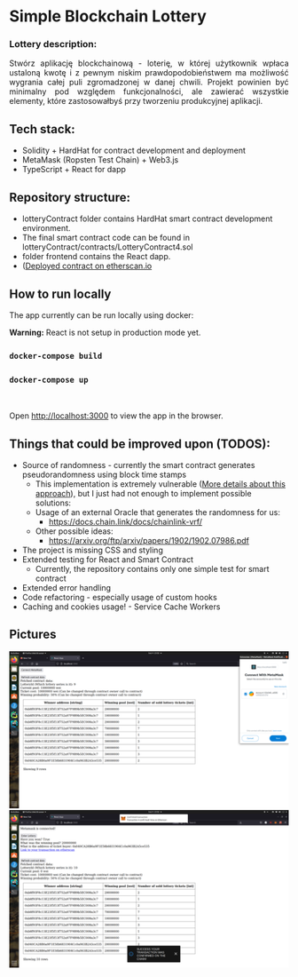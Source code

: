 # Simple Blockchain Lottery
### Lottery description:
<div style="text-align: justify"> 
Stwórz aplikację blockchainową - loterię, w której użytkownik wpłaca ustaloną kwotę i z pewnym niskim prawdopodobieństwem ma możliwość wygrania całej puli zgromadzonej w danej chwili. Projekt powinien być minimalny pod względem funkcjonalności, ale zawierać wszystkie elementy, które zastosowałbyś przy tworzeniu produkcyjnej aplikacji.
</div>

## Tech stack:

* Solidity + HardHat for contract development and deployment
* MetaMask (Ropsten Test Chain) + Web3.js
* TypeScript + React for dapp
## Repository structure:
* lotteryContract folder contains HardHat smart contract development environment.
* The final smart contract code can be found in lotteryContract/contracts/LotteryContract4.sol
* folder frontend contains the React dapp.
* ([Deployed contract on etherscan.io](https://ropsten.etherscan.io/address/0x8d4b40C9e7ef8fafA0E4E857Ea53aF32CbfE52Fc)
## How to run locally

The app currently can be run locally using docker:

<b>Warning:</b> React is not setup in production mode yet.

### `docker-compose build`
### `docker-compose up`
<br/>

Open [http://localhost:3000](http://localhost:3000) to view the app in the browser.

## Things that could be improved upon (TODOS):
* Source of randomness - currently the smart contract generates pseudorandomness using block time stamps
  * This implementation is extremely vulnerable ([More details about this approach](https://stackoverflow.com/questions/52467248/how-can-we-generate-multiple-random-number-in-ethereum)), but I just had not enough to implement possible solutions:
  * Usage of an external Oracle that generates the randomness for us: 
    * https://docs.chain.link/docs/chainlink-vrf/
  * Other possible ideas:
    * https://arxiv.org/ftp/arxiv/papers/1902/1902.07986.pdf
* The project is missing CSS and styling
* Extended testing for React and Smart Contract
  * Currently, the repository contains only one simple test for smart contract
* Extended error handling 
* Code refactoring - especially usage of custom hooks
* Caching and cookies usage! - Service Cache Workers

## Pictures
![Picture 1](https://github.com/FirstGalacticEmpire/simple_blockchain_lottery/blob/2-hot-fixes-and-code-cleaning/pictures/1.png)
![Picture 2](https://github.com/FirstGalacticEmpire/simple_blockchain_lottery/blob/2-hot-fixes-and-code-cleaning/pictures/2.png)



